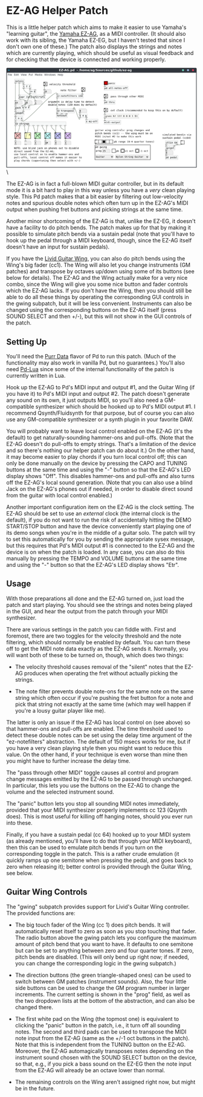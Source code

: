 # EZ-AG Helper Patch

This is a little helper patch which aims to make it easier to use Yamaha's
"learning guitar", the [Yamaha EZ-AG][], as a MIDI controller. (It should also
work with its sibling, the Yamaha EZ-EG, but I haven't tested that since I
don't own one of these.) The patch also displays the strings and notes which
are currently playing, which should be useful as visual feedback and for
checking that the device is connected and working properly.

![EZ-AG patch](ez-ag-screenie.png)\ 

[Yamaha EZ-AG]: https://www.kvraudio.com/forum/viewtopic.php?f=4&t=41787

The EZ-AG is in fact a full-blown MIDI guitar controller, but in its default
mode it is a bit hard to play in this way unless you have a *very* clean
playing style. This Pd patch makes that a bit easier by filtering out
low-velocity notes and spurious double notes which often turn up in the
EZ-AG's MIDI output when pushing fret buttons and picking strings at the same
time.

Another minor shortcoming of the EZ-AG is that, unlike the EZ-EG, it doesn't
have a facility to do pitch bends. The patch makes up for that by making it
possible to simulate pitch bends via a sustain pedal (note that you'll have to
hook up the pedal through a MIDI keyboard, though, since the EZ-AG itself
doesn't have an input for sustain pedals).

If you have the [Livid Guitar Wing][], you can also do pitch bends using the
Wing's big fader (cc1). The Wing will also let you change instruments (GM
patches) and transpose by octaves up/down using some of its buttons (see below
for details). The EZ-AG and the Wing actually make for a very nice combo,
since the Wing will give you some nice button and fader controls which the
EZ-AG lacks. If you don't have the Wing, then you should still be able to do
all these things by operating the corresponding GUI controls in the gwing
subpatch, but it will be less convenient. Instruments can also be changed
using the corresponding buttons on the EZ-AG itself (press SOUND SELECT and
then +/-), but this will not show in the GUI controls of the patch.

[Livid Guitar Wing]: http://lividinstruments.com/products/guitar-wing/

## Setting Up

You'll need the [Purr Data][] flavor of Pd to run this patch. (Much of the
functionality may also work in vanilla Pd, but no guarantees.) You'll also
need [Pd-Lua][] since some of the internal functionality of the patch is
currently written in Lua.

[Purr Data]: https://agraef.github.io/purr-data/
[Pd-Lua]: https://github.com/agraef/pd-lua

Hook up the EZ-AG to Pd's MIDI input and output #1, and the Guitar Wing (if
you have it) to Pd's MIDI input and output #2. The patch doesn't generate any
sound on its own, it just outputs MIDI, so you'll also need a GM-compatible
synthesizer which should be hooked up to Pd's MIDI output #1. I recommend
Qsynth/Fluidsynth for that purpose, but of course you can also use any
GM-compatible synthesizer or a synth plugin in your favorite DAW.

You will probably want to leave local control enabled on the EZ-AG (it's the
default) to get naturally-sounding hammer-ons and pull-offs. (Note that the
EZ-AG doesn't do pull-offs to empty strings. That's a limitation of the device
and so there's nothing our helper patch can do about it.) On the other hand,
it may become easier to play chords if you turn local control off; this can
only be done manually on the device by pressing the CAPO and TUNING buttons at
the same time and using the "-" button so that the EZ-AG's LED display shows
"Off". This disables hammer-ons and pull-offs and also turns off the EZ-AG's
local sound generation. (Note that you can also use a blind Jack on the
EZ-AG's phones out if needed, in order to disable direct sound from the guitar
with local control enabled.)

Another important configuration item on the EZ-AG is the clock setting. The
EZ-AG should be set to use an *external* clock (the internal clock is the
default), if you do not want to run the risk of accidentally hitting the DEMO
START/STOP button and have the device conveniently start playing one of its
demo songs when you're in the middle of a guitar solo. The patch will try to
set this automatically for you by sending the appropriate sysex message, but
this requires that Pd's MIDI output #1 is connected to the EZ-AG and the
device is on when the patch is loaded. In any case, you can also do this
manually by pressing the TEMPO and VOLUME buttons at the same time and using
the "-" button so that the EZ-AG's LED display shows "Etr".

## Usage

With those preparations all done and the EZ-AG turned on, just load the patch
and start playing. You should see the strings and notes being played in the
GUI, and hear the output from the patch through your MIDI synthesizer.

There are various settings in the patch you can fiddle with. First and
foremost, there are two toggles for the velocity threshold and the note
filtering, which should normally be enabled by default. You can turn these off
to get the MIDI note data exactly as the EZ-AG sends it. Normally, you will
want both of these to be turned on, though, which does two things:

- The velocity threshold causes removal of the "silent" notes that the EZ-AG
  produces when operating the fret without actually picking the strings.
  
- The note filter prevents double note-ons for the same note on the same
  string which often occur if you're pushing the fret button for a note and
  pick that string not exactly at the same time (which may well happen if
  you're a lousy guitar player like me).
  
The latter is only an issue if the EZ-AG has local control on (see above) so
that hammer-ons and pull-offs are enabled. The time threshold used to detect
these double notes can be set using the delay time argument of the
"ez-notefilters" abstraction. The default of 150 msecs works for me, but if
you have a very clean playing style then you might want to reduce this value.
On the other hand, if your technique is even worse than mine then you might
have to further increase the delay time.

The "pass through other MIDI" toggle causes all control and program change
messages emitted by the EZ-AG to be passed through unchanged. In particular,
this lets you use the buttons on the EZ-AG to change the volume and the
selected instrument sound.

The "panic" button lets you stop all sounding MIDI notes immediately, provided
that your MIDI synthesizer properly implements cc 123 (Qsynth does). This is
most useful for killing off hanging notes, should you ever run into these.

Finally, if you have a sustain pedal (cc 64) hooked up to your MIDI system (as
already mentioned, you'll have to do that through your MIDI keyboard), then
this can be used to emulate pitch bends if you turn on the corresponding
toggle in the patch. This is a rather crude emulation (it quickly ramps up one
semitone when pressing the pedal, and goes back to zero when releasing it);
better control is provided through the Guitar Wing, see below.

## Guitar Wing Controls

The "gwing" subpatch provides support for Livid's Guitar Wing controller. The
provided functions are:

- The big touch fader of the Wing (cc 1) does pitch bends. It will
  automatically reset itself to zero as soon as you stop touching that
  fader. The radio button above the gwing patch lets you configure the maximum
  amount of pitch bend that you want to have. It defaults to one semitone but
  can be set to anything between zero and four quarter tones. If zero, pitch
  bends are disabled. (This will only bend up right now; if needed, you can
  change the corresponding logic in the gwing subpatch.)
  
- The direction buttons (the green triangle-shaped ones) can be used to switch
  between GM patches (instrument sounds). Also, the four little side buttons
  can be used to change the GM program number in larger increments. The
  current setting is shown in the "prog" field, as well as the two dropdown
  lists at the bottom of the abstraction, and can also be changed there.
  
- The first white pad on the Wing (the topmost one) is equivalent to clicking
  the "panic" button in the patch, i.e., it turn off all sounding notes. The
  second and third pads can be used to transpose the MIDI note input from the
  EZ-AG (same as the +/-1 oct buttons in the patch). Note that this is
  independent from the TUNING button on the EZ-AG. Moreover, the EZ-AG
  automagically transposes notes depending on the instrument sound chosen with
  the SOUND SELECT button on the device, so that, e.g., if you pick a bass
  sound on the EZ-EG then the note input from the EZ-AG will already be an
  octave lower than normal.
  
- The remaining controls on the Wing aren't assigned right now, but might be
  in the future.
  
